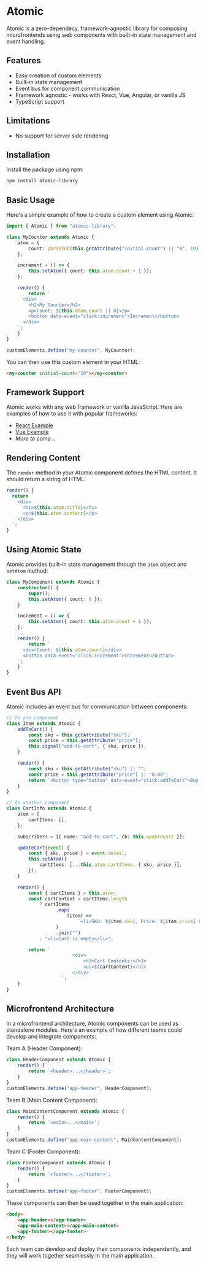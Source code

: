 # Atomic

Atomic is a zero-dependecy, framework-agnostic library for composing microfrontends using web components with built-in state management and event handling.

## Features

-   Easy creation of custom elements
-   Built-in state management
-   Event bus for component communication
-   Framework agnostic - works with React, Vue, Angular, or vanilla JS
-   TypeScript support

## Limitations

-   No support for server side rendering

## Installation

Install the package using npm:

```bash
npm install atomic-library
```

## Basic Usage

Here's a simple example of how to create a custom element using Atomic:

```typescript
import { Atomic } from "atomic-library";

class MyCounter extends Atomic {
    atom = {
        count: parseInt(this.getAttribute("initial-count") || "0", 10),
    };

    increment = () => {
        this.setAtom({ count: this.atom.count + 1 });
    };

    render() {
        return `
      <div>
        <h2>My Counter</h2>
        <p>Count: ${this.atom.count || 0}</p>
        <button data-event="click:increment">Increment</button>
      </div>
    `;
    }
}

customElements.define("my-counter", MyCounter);
```

You can then use this custom element in your HTML:

```html
<my-counter initial-count="10"></my-counter>
```

## Framework Support

Atomic works with any web framework or vanilla JavaScript. Here are examples of how to use it with popular frameworks:

-   [React Example](./examples/atomic-react-example)
-   [Vue Example](./examples/atomic-vue-example/)
-   _More to come..._

## Rendering Content

The `render` method in your Atomic component defines the HTML content. It should return a string of HTML:

```typescript
render() {
  return `
    <div>
      <h1>${this.atom.title}</h1>
      <p>${this.atom.content}</p>
    </div>
  `;
}
```

## Using Atomic State

Atomic provides built-in state management through the `atom` object and `setAtom` method:

```typescript
class MyComponent extends Atomic {
    constructor() {
        super();
        this.setAtom({ count: 0 });
    }

    increment = () => {
        this.setAtom({ count: this.atom.count + 1 });
    };

    render() {
        return `
      <div>Count: ${this.atom.count}</div>
      <button data-event="click:increment">Increment</button>
    `;
    }
}
```

## Event Bus API

Atomic includes an event bus for communication between components:

```typescript
// In one component
class Item extends Atomic {
    addToCart() {
        const sku = this.getAttribute("sku");
        const price = this.getAttribute("price");
        this.signal("add-to-cart", { sku, price });
    }

    render() {
        const sku = this.getAttribute("sku") || "";
        const price = this.getAttribute("price") || "0.00";
        return `<button type="button" data-event="click:addToCart">Buy for ${price} € (SKU: ${sku})</button>`;
    }
}

// In another component
class CartInfo extends Atomic {
    atom = {
        cartItems: [],
    };

    subscribers = [{ name: "add-to-cart", cb: this.updateCart }];

    updateCart(event) {
        const { sku, price } = event.detail;
        this.setAtom({
            cartItems: [...this.atom.cartItems, { sku, price }],
        });
    }

    render() {
        const { cartItems } = this.atom;
        const cartContent = cartItems.length
            ? cartItems
                  .map(
                      (item) =>
                          `<li>SKU: ${item.sku}, Price: ${item.price} €</li>`
                  )
                  .join("")
            : "<li>Cart is empty</li>";

        return `
                        <div>
                            <h3>Cart Contents:</h3>
                            <ul>${cartContent}</ul>
                        </div>
                    `;
    }
}
```

## Microfrontend Architecture

In a microfrontend architecture, Atomic components can be used as standalone modules. Here's an example of how different teams could develop and integrate components:

Team A (Header Component):

```typescript
class HeaderComponent extends Atomic {
    render() {
        return `<header>...</header>`;
    }
}
customElements.define("app-header", HeaderComponent);
```

Team B (Main Content Component):

```typescript
class MainContentComponent extends Atomic {
    render() {
        return `<main>...</main>`;
    }
}
customElements.define("app-main-content", MainContentComponent);
```

Team C (Footer Component):

```typescript
class FooterComponent extends Atomic {
    render() {
        return `<footer>...</footer>`;
    }
}
customElements.define("app-footer", FooterComponent);
```

These components can then be used together in the main application:

```html
<body>
    <app-header></app-header>
    <app-main-content></app-main-content>
    <app-footer></app-footer>
</body>
```

Each team can develop and deploy their components independently, and they will work together seamlessly in the main application.
